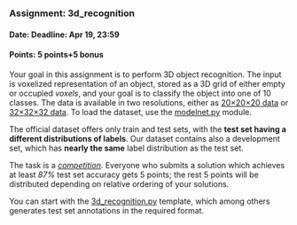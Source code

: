 ### Assignment: 3d_recognition
#### Date: Deadline: Apr 19, 23:59
#### Points: 5 points+5 bonus

Your goal in this assignment is to perform 3D object recognition. The input
is voxelized representation of an object, stored as a 3D grid of either empty
or occupied _voxels_, and your goal is to classify the object into one of
10 classes. The data is available in two resolutions, either as
[20×20×20 data](https://ufal.mff.cuni.cz/~straka/courses/npfl114/2021/demos/modelnet20.html)
or [32×32×32 data](https://ufal.mff.cuni.cz/~straka/courses/npfl114/2021/demos/modelnet32.html).
To load the dataset, use the
[modelnet.py](https://github.com/ufal/npfl114/tree/past-2021/labs/06/modelnet.py) module.

The official dataset offers only train and test sets, with the **test set having
a different distributions of labels**. Our dataset contains also a development
set, which has **nearly the same** label distribution as the test set.

The task is a [_competition_](https://ufal.mff.cuni.cz/courses/npfl114/2021-summer#competitions). Everyone who submits a solution
which achieves at least _87%_ test set accuracy gets 5 points; the rest
5 points will be distributed depending on relative ordering of your solutions.

You can start with the
[3d_recognition.py](https://github.com/ufal/npfl114/tree/past-2021/labs/06/3d_recognition.py)
template, which among others generates test set annotations in the required format.
